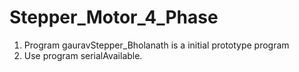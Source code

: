 # Stepper_Motor_4_Phase
1. Program gauravStepper_Bholanath is a initial prototype program
2. Use program serialAvailable.
